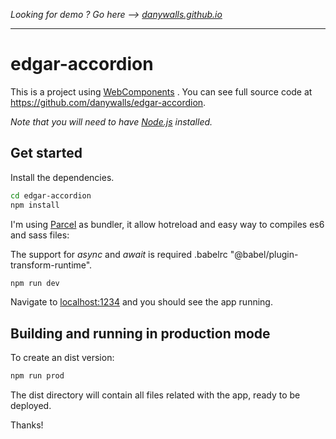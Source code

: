 
*Looking for demo ? Go here --> [danywalls.github.io](danywalls.github.io)*  
  
---  
# edgar-accordion
  
This is a project using [WebComponents](https://developer.mozilla.org/en-US/docs/Web/Web_Components) . You can see full source code at https://github.com/danywalls/edgar-accordion.  
  
*Note that you will need to have [Node.js](https://nodejs.org) installed.*  
   
## Get started  
  
Install the dependencies.
  
```bash  
cd edgar-accordion
npm install  
```  
  
I'm using [Parcel](https://parceljs.org) as bundler, it allow hotreload and easy way to compiles es6 and sass files:   

The support for *async* and *await* is required .babelrc "@babel/plugin-transform-runtime".
  
```bash  
npm run dev  
```  

Navigate to [localhost:1234](http://localhost:1234) and you should see the app running. 
  
## Building and running in production mode  
  
To create an dist version:  
  
```bash  
npm run prod  
```  
  
The dist directory will contain all files related with the app, ready to be deployed.  

Thanks!
